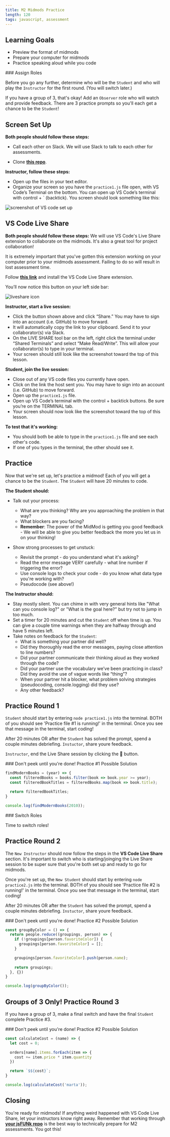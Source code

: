 ```yaml
---
title: M2 Midmods Practice
length: 120
tags: javascript, assessment
---
```


## Learning Goals
- Preview the format of midmods
- Prepare your computer for midmods
- Practice speaking aloud while you code

<section class="note">
### Assign Roles

Before you go any further, determine who will be the `Student` and who will play the `Instructor` for the first round. (You will switch later.)

If you have a group of 3, that's okay! Add an `Observer` role who will watch and provide feedback. There are 3 practice prompts so you'll each get a chance to be the `Student`!
</section>

## Screen Set Up

**Both people should follow these steps:**
- Call each other on Slack. We will use Slack to talk to each other for assessments. 

- Clone **[this repo](https://github.com/turingschool-examples/se2-midmods-practice/tree/main)**.

**Instructor, follow these steps:**
- Open up the files in your text editor.
- Organize your screen so you have the `practice1.js` file open, with VS Code’s Terminal on the bottom. You can open up VS Code’s terminal with control + ` (backtick). You screen should look something like this:

![screenshot of VS code set up](../../assets/images/lessons/m2_midmods_practice/screen_setup.png)

## VS Code Live Share

**Both people should follow these steps:**
We will use VS Code's Live Share extension to collaborate on the midmods. It's also a great tool for project collaboration!  

It is extremely important that you've gotten this extension working on your computer prior to your midmods assessment. Failing to do so will result in lost assessment time.  

Follow **[this link](https://marketplace.visualstudio.com/items?itemName=MS-vsliveshare.vsliveshare)** and install the VS Code Live Share extension. 

You’ll now notice this button on your left side bar:  
  
  ![liveshare icon](../../assets/images/lessons/m2_midmods_practice/liveshare_icon.png)

**Instructor, start a live session:**  
- Click the button shown above and click “Share.” You may have to sign into an account (i.e. GitHub) to move forward.
- It will automatically copy the link to your clipboard. Send it to your collaborator(s) via Slack.
- On the LIVE SHARE tool bar on the left, right click the terminal under “Shared Terminals” and select “Make Read/Write”. This will allow your collaborator(s) to type in your terminal.
- Your screen should still look like the screenshot toward the top of this lesson.

**Student, join the live session:**
- Close out of any VS code files you currently have open.
- Click on the link the host sent you. You may have to sign into an account (i.e. GitHub) to move forward.
- Open up the `practice1.js` file.
- Open up VS Code’s terminal with the control + backtick buttons. Be sure you’re on the TERMINAL tab.
- Your screen should now look like the screenshot toward the top of this lesson.

**To test that it's working:**
- You should both be able to type in the `practice1.js` file and see each other's code.
- If one of you types in the terminal, the other should see it.

## Practice

Now that we're set up, let's practice a midmod! Each of you will get a chance to be the `Student`. The `Student` will have 20 minutes to code. 

**The Student should:**
- Talk out your process: 
  - What are you thinking? Why are you approaching the problem in that way? 
  - What blockers are you facing? 
  - **Remember**: The power of the MidMod is getting you good feedback - We will be able to give you better feedback the more you let us in on your thinking!

- Show strong processes to get unstuck:
  - Revisit the prompt - do you understand what it's asking?
  - Read the error message VERY carefully - what line number if triggering the error?
  - Use console logs to check your code - do you know what data type you're working with?
  - Pseudocode (see above!)

**The Instructor should:**
- Stay mostly silent. You can chime in with very general hints like "What can you console log?" or "What is the goal here?" but try not to jump in too much.
- Set a timer for 20 minutes and cut the `Student` off when time is up. You can give a couple time warnings when they are halfway through and have 5 minutes left.
- Take notes on feedback for the `Student`:
  - What is something your partner did well?
  - Did they thoroughly read the error messages, paying close attention to line numbers?
  - Did your partner communicate their thinking aloud as they worked through the code?
  - Did your partner use the vocabulary we’ve been practicing in class? Did they avoid the use of vague words like “thing”?
  - When your partner hit a blocker, what problem solving strategies (pseudocoding, console.logging) did they use? 
  - Any other feedback?
 
## Practice Round 1

`Student` should start by entering `node practice1.js` into the terminal. BOTH of you should see 'Practice file #1 is running!' in the terminal. Once you see that message in the terminal, start coding! 

After 20 minutes OR after the `Student` has solved the prompt, spend a couple minutes debriefing. `Instuctor`, share youre feedback.

`Instructor`, end the Live Share session by clicking the 🚫 button.

<section class="dropdown">
### Don't peek until you're done! Practice #1 Possible Solution

```js
findModernBooks = (year) => {
  const filteredBooks = books.filter(book => book.year >= year);
  const filteredBookTitles = filteredBooks.map(book => book.title);

  return filteredBookTitles;
}

console.log(findModernBooks(2010));
```
</section>

<section class="note">
### Switch Roles

Time to switch roles!
</section>

## Practice Round 2

The `New Instructor` should now follow the steps in the **VS Code Live Share** section. It's important to switch who is starting/joinging the Live Share session to be super sure that you're both set up and ready to go for midmods. 

Once you're set up, the `New Student` should start by entering `node practice2.js` into the terminal. BOTH of you should see 'Practice file #2 is running!' in the terminal. Once you see that message in the terminal, start coding! 

After 20 minutes OR after the `Student` has solved the prompt, spend a couple minutes debriefing. `Instuctor`, share youre feedback.

<section class="dropdown">
### Don't peek until you're done! Practice #2 Possible Solution

```js
const groupByColor = () => {
  return people.reduce((groupings, person) => {
    if (!groupings[person.favoriteColor]) {
      groupings[person.favoriteColor] = [];
    }

    groupings[person.favoriteColor].push(person.name);
    
    return groupings;
  }, {})
}

console.log(groupByColor());
```
</section>

## Groups of 3 Only! Practice Round 3

If you have a group of 3, make a final switch and have the final `Student` complete Practice #3.

<section class="dropdown">
### Don't peek until you're done! Practice #2 Possible Solution

```js
const calculateCost = (name) => {
  let cost = 0;

  orders[name].items.forEach(item => {
    cost += item.price * item.quantity
  })

  return `$${cost}`;
}

console.log(calculateCost('marta'));
```
</section>


## Closing 

You're ready for midmods! If anything weird happened with VS Code Live Share, let your instructors know right away. Remember that working through **[your jsFUNk repo](https://github.com/turingschool-examples/jsFUNk)** is the best way to technically prepare for M2 assessments. You got this!